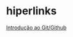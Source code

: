 # hiperlinks
[Introdução ao Git/Github](https://jera.com.br/blog/6620/desenvolvimento/guia-do-dev-iniciante-introducao-ao-git)
